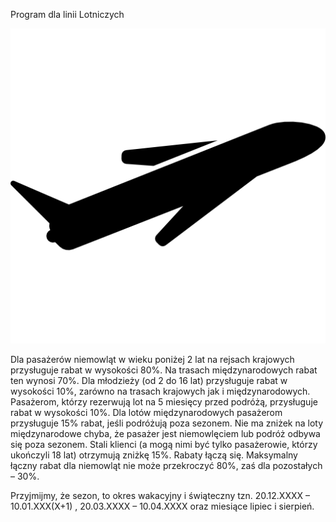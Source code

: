 Program dla linii Lotniczych


![](img/samolot.png)

Dla pasażerów niemowląt w wieku poniżej 2 lat na rejsach krajowych przysługuje rabat w
wysokości 80%. Na trasach międzynarodowych rabat ten wynosi 70%. Dla młodzieży (od 2 do 16
lat) przysługuje rabat w wysokości 10%, zarówno na trasach krajowych jak i międzynarodowych.
Pasażerom, którzy rezerwują lot na 5 miesięcy przed podróżą, przysługuje rabat w wysokości
10%. Dla lotów międzynarodowych pasażerom przysługuje 15% rabat, jeśli podróżują poza
sezonem. Nie ma zniżek na loty międzynarodowe chyba, że pasażer jest niemowlęciem lub
podróż odbywa się poza sezonem. Stali klienci (a mogą nimi być tylko pasażerowie, którzy
ukończyli 18 lat) otrzymują zniżkę 15%. Rabaty łączą się. Maksymalny łączny rabat dla niemowląt
nie może przekroczyć 80%, zaś dla pozostałych – 30%.

  Przyjmijmy, że sezon, to okres wakacyjny i świąteczny tzn. 20.12.XXXX – 10.01.XXX(X+1) ,
20.03.XXXX – 10.04.XXXX oraz miesiące lipiec i sierpień.




